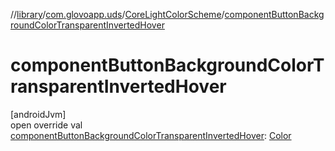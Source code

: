 //[library](../../../index.md)/[com.glovoapp.uds](../index.md)/[CoreLightColorScheme](index.md)/[componentButtonBackgroundColorTransparentInvertedHover](component-button-background-color-transparent-inverted-hover.md)

# componentButtonBackgroundColorTransparentInvertedHover

[androidJvm]\
open override val [componentButtonBackgroundColorTransparentInvertedHover](component-button-background-color-transparent-inverted-hover.md): [Color](https://developer.android.com/reference/kotlin/androidx/compose/ui/graphics/Color.html)
